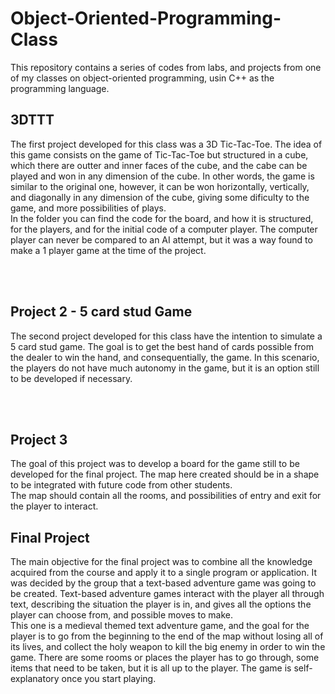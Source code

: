 # Object-Oriented-Programming-Class
This repository contains a series of codes from labs, and projects from one of my classes on object-oriented programming, usin C++ as the programming language.

<h2>3DTTT</h2> 
<p>The first project developed for this class was a 3D Tic-Tac-Toe. The idea of this game consists on the game of Tic-Tac-Toe but structured in a cube, which there are outter and inner faces of the cube, and the cabe can be played and won in any dimension of the cube. In other words, the game is similar to the original one, however, it can be won horizontally, vertically, and diagonally in any dimension of the cube, giving some dificulty to the game, and more possibilities of plays.<br>
In the folder you can find the code for the board, and how it is structured, for the players, and for the initial code of a computer player. The computer player can never be compared to an AI attempt, but it was a way found to make a 1 player game at the time of the project.
  </p><br><br>

<h2>Project 2 - 5 card stud Game</h2>
<p>
  The second project developed for this class have the intention to simulate a 5 card stud game. The goal is to get the best hand of cards possible from the dealer to win the hand, and consequentially, the game. In this scenario, the players do not have much autonomy in the game, but it is an option still to be developed if necessary.
  </p><br><br>
  
  <h2>Project 3 </h2>
  <p>
  The goal of this project was to develop a board for the game still to be developed for the final project. The map here created should be in a shape to be integrated with future code from other students.<br>
  The map should contain all the rooms, and possibilities of entry and exit for the player to interact.
   </p>

<h2>Final Project</h2>
<p>
  The main objective for the final project was to combine all the knowledge acquired from the course and apply it to a single program or application. It was decided by the group that a text-based adventure game was going to be created. Text-based adventure games interact with the player all through text, describing the situation the player is in, and gives all the options the player can choose from, and possible moves to make.<br>
  This one is a medieval themed text adventure game, and the goal for the player is to go from the beginning to the end of the map without losing all of its lives, and collect the holy weapon to kill the big enemy in order to win the game. There are some rooms or places the player has to go through, some items that need to be taken, but it is all up to the player. The game is self-explanatory once you start playing.
  </p>
